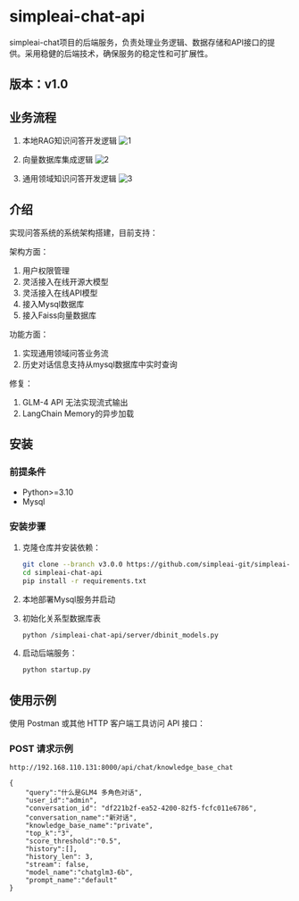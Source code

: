 # simpleai-chat-api
simpleai-chat项目的后端服务，负责处理业务逻辑、数据存储和API接口的提供。采用稳健的后端技术，确保服务的稳定性和可扩展性。

## 版本：v1.0

## 业务流程

1. 本地RAG知识问答开发逻辑
![1](https://muyu001.oss-cn-beijing.aliyuncs.com/img/image-20240704144032483.png)

2. 向量数据库集成逻辑
![2](https://muyu001.oss-cn-beijing.aliyuncs.com/img/%E5%90%91%E9%87%8F%E6%95%B0%E6%8D%AE%E5%BA%93%E9%9B%86%E6%88%90%E9%80%BB%E8%BE%91.png)

3. 通用领域知识问答开发逻辑
![3](https://muyu001.oss-cn-beijing.aliyuncs.com/img/3.png)

## 介绍

实现问答系统的系统架构搭建，目前支持：

架构方面：
1. 用户权限管理
2. 灵活接入在线开源大模型
3. 灵活接入在线API模型
4. 接入Mysql数据库
5. 接入Faiss向量数据库

功能方面：

1. 实现通用领域问答业务流
2. 历史对话信息支持从mysql数据库中实时查询

修复：
1. GLM-4 API 无法实现流式输出
2. LangChain Memory的异步加载

## 安装

### 前提条件

- Python>=3.10
- Mysql

### 安装步骤

1. 克隆仓库并安装依赖：
    ```bash
    git clone --branch v3.0.0 https://github.com/simpleai-git/simpleai-chat-api.git
    cd simpleai-chat-api
    pip install -r requirements.txt
    ```
2. 本地部署Mysql服务并启动
3. 初始化关系型数据库表
    ```bash
    python /simpleai-chat-api/server/dbinit_models.py
    ```

4. 启动后端服务：
    ```bash
    python startup.py
    ```

## 使用示例

使用 Postman 或其他 HTTP 客户端工具访问 API 接口：

### POST 请求示例

```http
http://192.168.110.131:8000/api/chat/knowledge_base_chat

{
    "query":"什么是GLM4 多角色对话",
    "user_id":"admin",
    "conversation_id": "df221b2f-ea52-4200-82f5-fcfc011e6786", 
    "conversation_name":"新对话",
    "knowledge_base_name":"private",
    "top_k":"3",
    "score_threshold":"0.5",
    "history":[],
    "history_len": 3,
    "stream": false,
    "model_name":"chatglm3-6b",
    "prompt_name":"default"
}
```